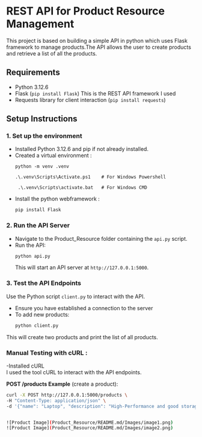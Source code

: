 
#  REST API for Product Resource Management
This project is based on building a simple API in python which uses Flask framework to manage products.The API allows the user to create products and retrieve a list of all the products.
## Requirements
- Python 3.12.6
- Flask (`pip install Flask`)  This is the REST API framework I used
- Requests library for client interaction (`pip install requests`)

## Setup Instructions

### 1. Set up the environment
- Installed Python 3.12.6 and pip if not already installed.
- Created a virtual environment :
    ```gitbash
    python -m venv .venv
    
    .\.venv\Scripts\Activate.ps1    # For Windows Powershell

     .\.venv\Scripts\activate.bat   # For Windows CMD

    ```
- Install the python webframework :
    ```bash
    pip install Flask
    ```

### 2. Run the API Server
- Navigate to the Product_Resource folder containing the `api.py` script.
- Run the API:
    ```bash
    python api.py
    ```
  This will start an API server at `http://127.0.0.1:5000`.

### 3. Test the API Endpoints
Use the Python script `client.py` to interact with the API.
- Ensure you have established a connection to the server 
- To add new products:
    ```bash
    python client.py
    ```

This will create two products and print the list of all products.

### Manual Testing with cURL :
-Installed  cURL   
  I used the tool cURL  to interact with the API endpoints.

**POST /products Example** (create a product):
```bash
curl -X POST http://127.0.0.1:5000/products \
-H "Content-Type: application/json" \
-d '{"name": "Laptop", "description": "High-Performance and good storage", "price": 25000}'


![Product Image](Product_Resource/README.md/Images/image1.png)
![Product Image](Product_Resource/README.md/Images/image2.png)
